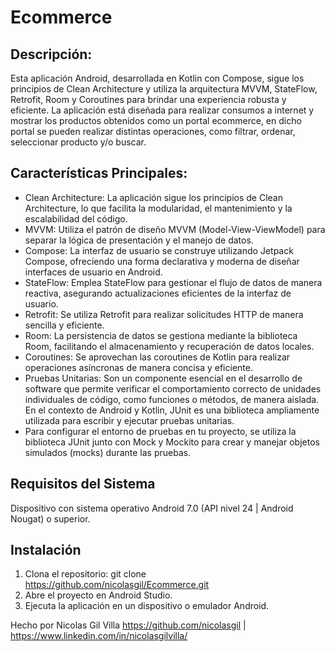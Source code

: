 # **Ecommerce**

## Descripción: 
Esta aplicación Android, desarrollada en Kotlin con Compose, sigue los principios de Clean Architecture y utiliza la arquitectura MVVM, StateFlow, Retrofit, Room y Coroutines para brindar una experiencia robusta y eficiente. 
La aplicación está diseñada para realizar consumos a internet y mostrar los productos obtenidos como un portal ecommerce, en dicho portal se pueden realizar distintas operaciones, como filtrar, ordenar, seleccionar producto y/o buscar.


## Características Principales:
* Clean Architecture: La aplicación sigue los principios de Clean Architecture, lo que facilita la modularidad, el mantenimiento y la escalabilidad del código.
* MVVM: Utiliza el patrón de diseño MVVM (Model-View-ViewModel) para separar la lógica de presentación y el manejo de datos.
* Compose: La interfaz de usuario se construye utilizando Jetpack Compose, ofreciendo una forma declarativa y moderna de diseñar interfaces de usuario en Android.
* StateFlow: Emplea StateFlow para gestionar el flujo de datos de manera reactiva, asegurando actualizaciones eficientes de la interfaz de usuario.
* Retrofit: Se utiliza Retrofit para realizar solicitudes HTTP de manera sencilla y eficiente.
* Room: La persistencia de datos se gestiona mediante la biblioteca Room, facilitando el almacenamiento y recuperación de datos locales.
* Coroutines: Se aprovechan las coroutines de Kotlin para realizar operaciones asíncronas de manera concisa y eficiente.
* Pruebas Unitarias: Son un componente esencial en el desarrollo de software que permite verificar el comportamiento correcto de unidades individuales de código, como funciones o métodos, de manera aislada. En el contexto de Android y Kotlin, JUnit es una biblioteca ampliamente utilizada para escribir y ejecutar pruebas unitarias.
* Para configurar el entorno de pruebas en tu proyecto, se utiliza la biblioteca JUnit junto con Mock y Mockito para crear y manejar objetos simulados (mocks) durante las pruebas.

## Requisitos del Sistema
Dispositivo con sistema operativo Android 7.0 (API nivel 24 | Android Nougat) o superior.

## Instalación
1. Clona el repositorio: git clone https://github.com/nicolasgil/Ecommerce.git
2. Abre el proyecto en Android Studio.
3. Ejecuta la aplicación en un dispositivo o emulador Android.


Hecho por Nicolas Gil Villa https://github.com/nicolasgil | https://www.linkedin.com/in/nicolasgilvilla/